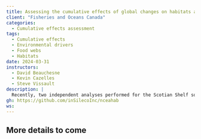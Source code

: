 ```yaml
---
title: Assessing the cumulative effects of global changes on habitats and species of the Scotian Shelf
client: "Fisheries and Oceans Canada"
categories: 
  - Cumulative effects assessment
tags: 
  - Cumulative effects
  - Environmental drivers
  - Food webs
  - Habitats
date: 2024-03-31
instructors:
  - David Beauchesne
  - Kevin Cazelles
  - Steve Vissault
description: | 
  Recently, two independent analyses performed for the Scotian Shelf sought to assess cumulative effects to species (Beauchesne et al. 2023) and habitats (Murphy and Kelly 2023). The goal of this project was to combine both assessment into an ecosystem-scale cumulative effects assessment that considers direct effects to habitats and species as well as indirect effects to species arising from species interactions and habitat use. It results in the assessment of the cumulative effects of 17 environmental stressors on 21 habitats and 205 species of the Scotian Shelf Bioregion.
gh: https://github.com/inSilecoInc/nceahab
ws: 
---
```



## More details to come

